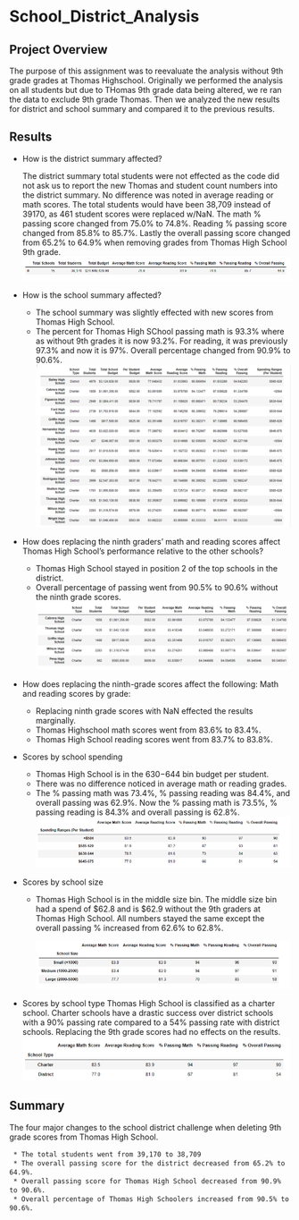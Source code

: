 # School_District_Analysis

## Project Overview
The purpose of this assignment was to reevaluate the analysis without 9th grade grades at Thomas Highschool. Originally we performed the analysis on all students but due to THomas 9th grade data being altered, we re ran the data to exclude 9th grade Thomas. Then we analyzed the new results for district and school summary and compared it to the previous results.
 

## Results

* How is the district summary affected?

    The district summary total students were not effected as the code did not ask us to report the new Thomas and student count numbers into the district summary. No difference was noted in average reading or math scores. The total students would have been 38,709 instead of 39170, as 461 student scores were replaced w/NaN. The math % passing score changed from 75.0% to 74.8%. Reading % passing score changed from 85.8% to 85.7%. Lastly the overall passing score changed from 65.2% to 64.9% when removing grades from Thomas High School 9th grade.
    ![](Resources/DistrictSummary.PNG)

    
* How is the school summary affected?

   * The school summary was slightly effected with new scores from Thomas High School.
   * The percent for Thomas High SChool passing math is 93.3% where as without 9th grades it is now 93.2%. For reading, it was previously 97.3% and now it is 97%. Overall percentage changed from 90.9% to 90.6%.
     ![](Resources/SchoolSummary.PNG)
    
* How does replacing the ninth graders’ math and reading scores affect Thomas High School’s performance relative to the other schools?

    * Thomas High School stayed in position 2 of the top schools in the district. 
    * Overall percentage of passing went from 90.5% to 90.6% without the ninth grade scores. 
    ![](Resources/topschools.PNG)
    
* How does replacing the ninth-grade scores affect the following:
   Math and reading scores by grade:
     * Replacing ninth grade scores with NaN effected the results marginally. 
     * Thomas Highschool math scores went from 83.6% to 83.4%. 
     * Thomas High School reading scores went from 83.7% to 83.8%.
          
 * Scores by school spending
 
     * Thomas High School is in the $630 -$644 bin budget per student. 
     * There was no difference noticed in average math or reading grades. 
     * The % passing math was 73.4%, % passing reading was 84.4%, and overall passing was 62.9%. Now the % passing math is 73.5%, % passing reading is 84.3% and overall passing is 62.8%. 
          ![](Resources/SpendingRangesbySchool.PNG)
          
 * Scores by school size
 
      * Thomas High School is in the middle size bin. The middle size bin had a spend of $62.8 and is $62.9 without the 9th graders at Thomas High School. All numbers stayed the same except the overall passing % increased from 62.6% to 62.8%.
 
          ![](Resources/schoolsbysize.PNG)
          
 * Scores by school type
          Thomas High School is classified as a charter school. Charter schools have a drastic success over district schools with a 90% passing rate compared to a 54% passing           rate with district schools. Replacing the 9th grade scores had no effects on the results. 
          ![](Resources/SchoolsbyType.PNG)

## Summary
The four major changes to the school district challenge when deleting 9th grade scores from Thomas High School.

     * The total students went from 39,170 to 38,709
     * The overall passing score for the district decreased from 65.2% to 64.9%.
     * Overall passing score for Thomas High School decreased from 90.9% to 90.6%.
     * Overall percentage of Thomas High Schoolers increased from 90.5% to 90.6%.
     
